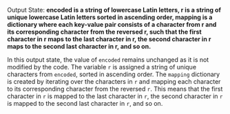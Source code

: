 Output State: **encoded is a string of lowercase Latin letters, r is a string of unique lowercase Latin letters sorted in ascending order, mapping is a dictionary where each key-value pair consists of a character from r and its corresponding character from the reversed r, such that the first character in r maps to the last character in r, the second character in r maps to the second last character in r, and so on.**

In this output state, the value of `encoded` remains unchanged as it is not modified by the code. The variable `r` is assigned a string of unique characters from `encoded`, sorted in ascending order. The `mapping` dictionary is created by iterating over the characters in `r` and mapping each character to its corresponding character from the reversed `r`. This means that the first character in `r` is mapped to the last character in `r`, the second character in `r` is mapped to the second last character in `r`, and so on.